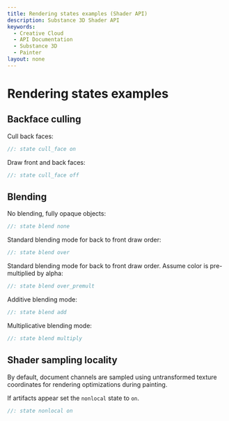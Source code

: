 ```yaml
---
title: Rendering states examples (Shader API)
description: Substance 3D Shader API
keywords:
  - Creative Cloud
  - API Documentation
  - Substance 3D
  - Painter
layout: none
---
```














[ ](#section-0)












[ ](#section-1)

Rendering states examples
=========================


  



Backface culling
----------------


Cull back faces:





```glsl
//: state cull_face on
```







[ ](#section-2)

Draw front and back faces:





```glsl
//: state cull_face off
```







[ ](#section-3)

Blending
--------


No blending, fully opaque objects:





```glsl
//: state blend none
```







[ ](#section-4)

Standard blending mode for back to front draw order:





```glsl
//: state blend over
```







[ ](#section-5)

Standard blending mode for back to front draw order.
 Assume color is pre-multiplied by alpha:





```glsl
//: state blend over_premult
```







[ ](#section-6)

Additive blending mode:





```glsl
//: state blend add
```







[ ](#section-7)

Multiplicative blending mode:





```glsl
//: state blend multiply
```







[ ](#section-8)

Shader sampling locality
------------------------


By default, document channels are sampled using untransformed texture coordinates for rendering optimizations during painting.


If artifacts appear set the `nonlocal` state to `on`.





```glsl
//: state nonlocal on
 
 
```






